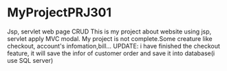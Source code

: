 # MyProjectPRJ301
Jsp, servlet web page CRUD
This is my project about website using jsp, servlet apply MVC modal.
My project is not complete.Some creature like checkout, account's infomation,bill... 
UPDATE: i have finished the checkout feature, it will save the infor of customer order and save it into database(i use SQL server)
